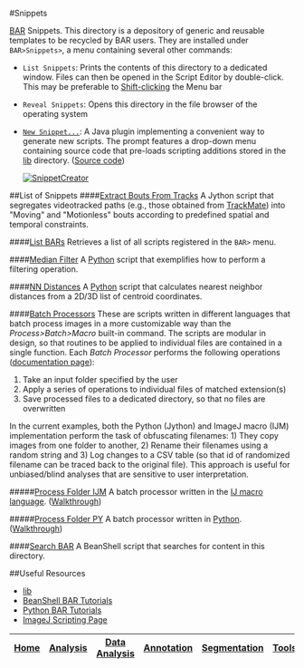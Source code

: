 #Snippets

[BAR][Home] Snippets. This directory is a depository of generic and reusable templates to be recycled
by BAR users. They are installed under `BAR>Snippets>`, a menu containing several other commands:

 - `List Snippets`: Prints the contents of this directory to a dedicated window. Files can then be
   opened in the Script Editor by double-click. This may be preferable to
   [Shift-clicking](http://imagej.net/BAR#OpeningBAR) the Menu bar
 - `Reveal Snippets`: Opens this directory in the file browser of the operating system
 - [`New Snippet...`](../BAR/README.md#bar-plugins): A Java plugin implementing a convenient way to
   generate new scripts. The prompt features a drop-down menu containing source code that pre-loads
   scripting additions stored in the [lib](../lib/README.md#lib) directory.
   ([Source code](../BAR/src/main/java/bar/plugin/SnippetCreator.java))

   [![SnippetCreator](http://imagej.net/_images/d/de/SnippetCreator.png)](http://imagej.net/BAR#Snippets)


##List of Snippets
####[Extract Bouts From Tracks](./Extract_Bouts_From_Tracks.py)
A Jython script that segregates videotracked paths (e.g., those obtained from
[TrackMate](http://imagej.net/TrackMate)) into "Moving" and "Motionless" bouts
according to predefined spatial and temporal constraints.

####[List BARs](./List_BARs.groovy)
Retrieves a list of all scripts registered in the `BAR>` menu.

####[Median Filter](./Median_Filter.py)
A [Python](#python) script that exemplifies how to perform a filtering operation.

####[NN Distances](./NN_Distances.py)
A [Python](#python) script that calculates nearest neighbor distances from a 2D/3D list of centroid
coordinates.

####[Batch Processors](http://imagej.net/BAR#Batch_Processors)
These are scripts written in different languages that batch process images in a more customizable
way than the _Process>Batch>Macro_ built-in command. The scripts are modular in design, so that
routines to be applied to individual files are contained in a single function. Each _Batch Processor_
performs the following operations ([documentation page](http://imagej.net/BAR#Batch_Processors)):

 1. Take an input folder specified by the user
 2. Apply a series of operations to individual files of matched extension(s)
 3. Save processed files to a dedicated directory, so that no files are overwritten

In the current examples, both the Python (Jython) and ImageJ macro (IJM) implementation perform the
task of obfuscating filenames: 1) They copy images from one folder to another, 2) Rename their
filenames using a random string and 3) Log changes to a CSV table (so that id of randomized filename
can be traced back to the original file). This approach is useful for unbiased/blind analyses that
are sensitive to user interpretation.

#####[Process Folder IJM](./Process_Folder_IJM.ijm)
A batch processor written in the [IJ macro language](#imagej-macro-language).
([Walkthrough](http://imagej.net/BAR#IJ_Macro_Language))

#####[Process Folder PY](./Process_Folder_PY.py)
A batch processor written in [Python](#python).
([Walkthrough](http://imagej.net/BAR#Python))


####[Search BAR](./Search_BAR.bsh)
   A BeanShell script that searches for content in this directory.

##Useful Resources
 - [lib]
 - [BeanShell BAR Tutorials](./Tutorials/#tutorials)
 - [Python BAR Tutorials](./Tutorials/#tutorials)
 - [ImageJ Scripting Page](http://imagej.net/Scripting)



| [Home] | [Analysis] | [Data Analysis] | [Annotation] | [Segmentation] | [Tools] | [Plugins][Java Classes] | [lib] | [Snippets] | [IJ] |
|:------:|:----------:|:---------------:|:------------:|:--------------:|:-------:|:-----------------------:|:-----:|:----------:|:----:|

[Home]: https://github.com/tferr/Scripts#ij-bar
[Analysis]: https://github.com/tferr/Scripts/tree/master/BAR/src/main/resources/scripts/BAR/Analysis#analysis
[Annotation]: https://github.com/tferr/Scripts/tree/master/BAR/src/main/resources/scripts/BAR/Annotation#annotation
[Data Analysis]: https://github.com/tferr/Scripts/tree/master/BAR/src/main/resources/scripts/BAR/Data_Analysis#data-analysis
[Segmentation]: https://github.com/tferr/Scripts/tree/master/BAR/src/main/resources/scripts/BAR/Segmentation#segmentation
[Tools]: https://github.com/tferr/Scripts/tree/master/Tools#tools-and-toolsets
[Java Classes]: https://github.com/tferr/Scripts/tree/master/BAR#java-classes
[lib]: https://github.com/tferr/Scripts/tree/master/lib#lib
[Snippets]: https://github.com/tferr/Scripts/tree/master/Snippets#snippets
[IJ]: http://imagej.net/BAR

